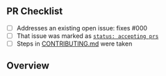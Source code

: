 <!-- 👋 Hi, thanks for sending a PR to 557-reverse-words-in-a-string-3! 💖.
Please fill out all fields below and make sure each item is true and [x] checked.
Otherwise we may not be able to review your PR. -->

## PR Checklist

- [ ] Addresses an existing open issue: fixes #000
- [ ] That issue was marked as [`status: accepting prs`](https://github.com/ahmetkca/557-reverse-words-in-a-string-3/issues?q=is%3Aopen+is%3Aissue+label%3A%22status%3A+accepting+prs%22)
- [ ] Steps in [CONTRIBUTING.md](https://github.com/ahmetkca/557-reverse-words-in-a-string-3/blob/main/.github/CONTRIBUTING.md) were taken

## Overview

<!-- Description of what is changed and how the code change does that. -->
